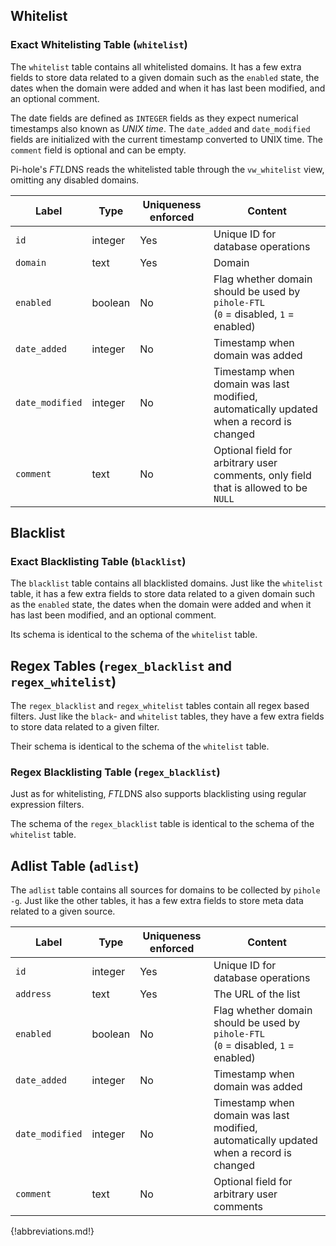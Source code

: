 ## Whitelist
### Exact Whitelisting Table (`whitelist`)
The `whitelist` table contains all whitelisted domains. It has a few extra fields to store data related to a given domain such as the `enabled` state, the dates when the domain were added and when it has last been modified, and an optional comment.

The date fields are defined as `INTEGER` fields as they expect numerical timestamps also known as *UNIX time*. The `date_added` and `date_modified` fields are initialized with the current timestamp converted to UNIX time. The  `comment` field is optional and can be empty.

Pi-hole's *FTL*DNS reads the whitelisted table through the `vw_whitelist` view, omitting any disabled domains.

Label | Type | Uniqueness enforced | Content
----- | ---- | ------------------- | --------
`id` | integer | Yes | Unique ID for database operations
`domain` | text | Yes | Domain
`enabled` | boolean | No | Flag whether domain should be used by `pihole-FTL`<br>(`0` = disabled, `1` = enabled)
`date_added` | integer | No | Timestamp when domain was added
`date_modified` | integer | No | Timestamp when domain was last modified, automatically updated when a record is changed
`comment` | text | No | Optional field for arbitrary user comments, only field that is allowed to be `NULL`

## Blacklist
### Exact Blacklisting Table (`blacklist`)
The `blacklist` table contains all blacklisted domains. Just like the `whitelist` table, it has a few extra fields to store data related to a given domain such as the `enabled` state, the dates when the domain were added and when it has last been modified, and an optional comment.

Its schema is identical to the schema of the `whitelist` table.

## Regex Tables (`regex_blacklist` and `regex_whitelist`)
The `regex_blacklist` and `regex_whitelist` tables contain all regex based filters. Just like the `black`- and `whitelist` tables, they have a few extra fields to store data related to a given filter.

Their schema is identical to the schema of the `whitelist` table.

### Regex Blacklisting Table (`regex_blacklist`)
Just as for whitelisting, *FTL*DNS also supports blacklisting using regular expression filters.

The schema of the `regex_blacklist` table is identical to the schema of the `whitelist` table.

## Adlist Table (`adlist`)
The `adlist` table contains all sources for domains to be collected by `pihole -g`. Just like the other tables, it has a few extra fields to store meta data related to a given source.

Label | Type | Uniqueness enforced | Content
----- | ---- | ------------------- | --------
`id` | integer | Yes | Unique ID for database operations
`address` | text | Yes | The URL of the list
`enabled` | boolean | No | Flag whether domain should be used by `pihole-FTL`<br>(`0` = disabled, `1` = enabled)
`date_added` | integer | No | Timestamp when domain was added
`date_modified` | integer | No | Timestamp when domain was last modified, automatically updated when a record is changed
`comment` | text | No | Optional field for arbitrary user comments

{!abbreviations.md!}

